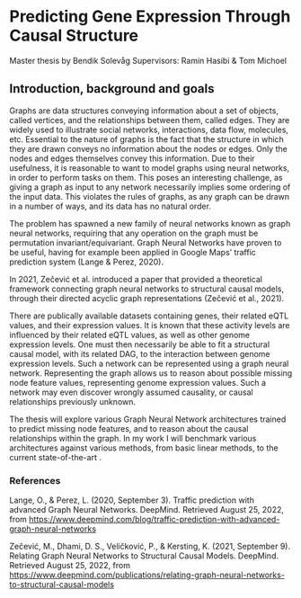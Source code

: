 
# Predicting Gene Expression Through Causal Structure

Master thesis by Bendik Solevåg
Supervisors: Ramin Hasibi & Tom Michoel 

## Introduction, background and goals

Graphs are data structures conveying information about a set of objects, called vertices, and the relationships between them, called edges. They are widely used to illustrate social networks, interactions, data flow, molecules, etc. Essential to the nature of graphs is the fact that the structure in which they are drawn conveys no information about the nodes or edges. Only the nodes and edges themselves convey this information. Due to their usefulness, it is reasonable to want to model graphs using neural networks, in order to perform tasks on them. This poses an interesting challenge, as giving a graph as input to any network necessarily implies some ordering of the input data. This violates the rules of graphs, as any graph can be drawn in a number of ways, and its data has no natural order.

The problem has spawned a new family of neural networks known as graph neural networks, requiring that any operation on the graph must be permutation invariant/equivariant. Graph Neural Networks have proven to be useful, having for example been applied in Google Maps’ traffic prediction system (Lange & Perez, 2020).

In 2021, Zečević et al. introduced a paper that provided a theoretical framework connecting graph neural networks to structural causal models, through their directed acyclic graph representations (Zečević et al., 2021). 

There are publically available datasets containing genes, their related eQTL values, and their expression values. It is known that these activity levels are influenced by their related eQTL values, as well as other genome expression levels. One must then necessarily be able to fit a structural causal model, with its related DAG, to the interaction between genome expression levels. Such a network can be represented using a graph neural network. Representing the graph allows us to reason about possible missing node feature values, representing genome expression values. Such a network may even discover wrongly assumed causality, or causal relationships previously unknown. 
  

The thesis will explore various Graph Neural Network architectures trained to predict missing node features, and to reason about the causal relationships within the graph. In my work I will benchmark various architectures against various methods, from basic linear methods, to the current state-of-the-art .


  

### References

Lange, O., & Perez, L. (2020, September 3). Traffic prediction with advanced Graph Neural Networks. DeepMind. Retrieved August 25, 2022, from https://www.deepmind.com/blog/traffic-prediction-with-advanced-graph-neural-networks

Zečević, M., Dhami, D. S., Veličković, P., & Kersting, K. (2021, September 9). Relating Graph Neural Networks to Structural Causal Models. DeepMind. Retrieved August 25, 2022, from https://www.deepmind.com/publications/relating-graph-neural-networks-to-structural-causal-models
